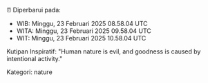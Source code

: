 ⏰ Diperbarui pada:
- WIB: Minggu, 23 Februari 2025 08.58.04 UTC
- WITA: Minggu, 23 Februari 2025 09.58.04 UTC
- WIT: Minggu, 23 Februari 2025 10.58.04 UTC

Kutipan Inspiratif:
"Human nature is evil, and goodness is caused by intentional activity."


Kategori: nature

